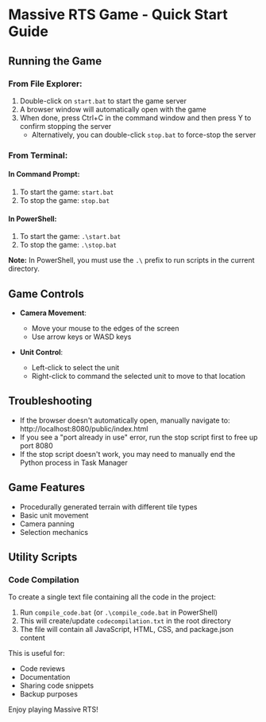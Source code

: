# Massive RTS Game - Quick Start Guide

## Running the Game

### From File Explorer:
1. Double-click on `start.bat` to start the game server
2. A browser window will automatically open with the game
3. When done, press Ctrl+C in the command window and then press Y to confirm stopping the server
   - Alternatively, you can double-click `stop.bat` to force-stop the server

### From Terminal:

#### In Command Prompt:
1. To start the game: `start.bat`
2. To stop the game: `stop.bat`

#### In PowerShell:
1. To start the game: `.\start.bat`
2. To stop the game: `.\stop.bat`

**Note:** In PowerShell, you must use the `.\` prefix to run scripts in the current directory.

## Game Controls

- **Camera Movement**:
  - Move your mouse to the edges of the screen
  - Use arrow keys or WASD keys

- **Unit Control**:
  - Left-click to select the unit
  - Right-click to command the selected unit to move to that location

## Troubleshooting

- If the browser doesn't automatically open, manually navigate to: http://localhost:8080/public/index.html
- If you see a "port already in use" error, run the stop script first to free up port 8080
- If the stop script doesn't work, you may need to manually end the Python process in Task Manager

## Game Features

- Procedurally generated terrain with different tile types
- Basic unit movement
- Camera panning
- Selection mechanics

## Utility Scripts

### Code Compilation
To create a single text file containing all the code in the project:

1. Run `compile_code.bat` (or `.\compile_code.bat` in PowerShell)
2. This will create/update `codecompilation.txt` in the root directory
3. The file will contain all JavaScript, HTML, CSS, and package.json content

This is useful for:
- Code reviews
- Documentation
- Sharing code snippets
- Backup purposes

Enjoy playing Massive RTS! 